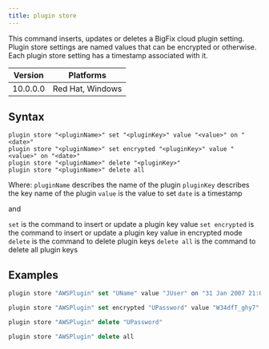 ```yaml
---
title: plugin store
---
```


This command inserts, updates or deletes a BigFix cloud plugin setting.
Plugin store settings are named values that can be encrypted or otherwise. Each plugin store setting has a timestamp associated with it. 


Version | Platforms
--- | ---
10.0.0.0 | Red Hat, Windows

## Syntax

    plugin store "<pluginName>" set "<pluginKey>" value "<value>" on "<date>"
    plugin store "<pluginName>" set encrypted "<pluginKey>" value "<value>" on "<date>"
    plugin store "<pluginName>" delete "<pluginKey>"
    plugin store "<pluginName>" delete all

Where:
`pluginName` describes the name of the plugin
`pluginKey` describes the key name of the plugin
`value` is the value to set
`date` is a timestamp

and

`set` is the command to insert or update a plugin key value
`set encrypted` is the command to insert or update a plugin key value in encrypted mode
`delete` is the command to delete plugin keys
`delete all` is the command to delete all plugin keys

    
## Examples

```actionscript
plugin store "AWSPlugin" set "UName" value "JUser" on "31 Jan 2007 21:09:36 gmt"
```

```actionscript
plugin store "AWSPlugin" set encrypted "UPassword" value "W34dfT_ghy7" on "{now}"
```

```actionscript
plugin store "AWSPlugin" delete "UPassword"
```

```actionscript
plugin store "AWSPlugin" delete all
```
